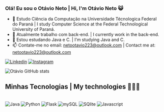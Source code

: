 ### Olá! Eu sou o Otávio Neto | Hi, I'm Otávio Neto 😺

- 📖 Estudo Ciência da Computação na Universidade Técnologica Federal do Paraná | I study Computer Science at the Federal Technological University of Paraná.
- 🔭 Atualmente trabalho com back-end. | I currently work in the back-end.
- 🌱 Estou estudando Java e C. | I'm studying Java and C.
- 📫 Contate-me no email: netootavio223@outlook.com | Contact me at: netootavio223@outlook.com

[![Linkedin](https://img.shields.io/badge/LinkedIn-0077B5?style=for-the-badge&logo=linkedin&logoColor=white)](www.linkedin.com/in/otávio-neto12)
[![Instagram](https://img.shields.io/badge/Instagram-E4405F?style=for-the-badge&logo=instagram&logoColor=white)](https://www.instagram.com/ota.netto/)


![Otávio GitHub stats](https://github-readme-stats.vercel.app/api?username=otavioDev07&show_icons=true&theme=tokyonight)

## Minhas Tecnologias | My technologies 🧑🏻‍💻
<div style="display: inline_block"><br/>
  <img align="center" alt="Java" src="https://img.shields.io/badge/Java-ED8B00?style=for-the-badge&logo=openjdk&logoColor=white" />
  <img align="center" alt="Python" src="https://img.shields.io/badge/Python-3776AB?style=for-the-badge&logo=python&logoColor=white" />
  <img align="center" alt="Flask" src="https://img.shields.io/badge/Flask-000000?style=for-the-badge&logo=flask&logoColor=white" />
  <img align="center" alt="mySQL" src="https://img.shields.io/badge/MySQL-00000F?style=for-the-badge&logo=mysql&logoColor=white" />
  <img align="center" alt="SQlite" src="https://img.shields.io/badge/SQLite-07405E?style=for-the-badge&logo=sqlite&logoColor=white" />
  <img align="center" alt="Javascript" src="https://img.shields.io/badge/JavaScript-F7DF1E?style=for-the-badge&logo=javascript&logoColor=black"/>
</div>

